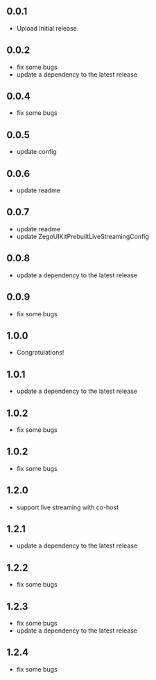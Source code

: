 ## 0.0.1

* Upload Initial release.

## 0.0.2

* fix some bugs
* update a dependency to the latest release

## 0.0.4

* fix some bugs

## 0.0.5

* update config

## 0.0.6

* update readme

## 0.0.7

* update readme
* update ZegoUIKitPrebuiltLiveStreamingConfig

## 0.0.8

* update a dependency to the latest release

## 0.0.9

* fix some bugs

## 1.0.0

* Congratulations!

## 1.0.1

* update a dependency to the latest release

## 1.0.2

* fix some bugs

## 1.0.2

* fix some bugs

## 1.2.0

* support live streaming with co-host

## 1.2.1

* update a dependency to the latest release

## 1.2.2

* fix some bugs

## 1.2.3

* fix some bugs
* update a dependency to the latest release

## 1.2.4

* fix some bugs